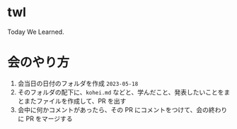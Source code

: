 # twl
Today We Learned.

# 会のやり方
1. 会当日の日付のフォルダを作成 `2023-05-18`
2. そのフォルダの配下に、`kohei.md` などと、学んだこと、発表したいことをまとまたファイルを作成して、PR を出す
3. 会中に何かコメントがあったら、その PR にコメントをつけて、会の終わりに PR をマージする
